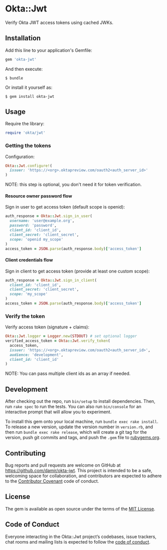 # Okta::Jwt

Verify Okta JWT access tokens using cached JWKs.

## Installation

Add this line to your application's Gemfile:

```ruby
gem 'okta-jwt'
```

And then execute:

    $ bundle

Or install it yourself as:

    $ gem install okta-jwt

## Usage
Require the library:

```ruby
require 'okta/jwt'
```

### Getting the tokens

Configuration:

```ruby
Okta::Jwt.configure!(
  issuer: 'https://<org>.oktapreview.com/oauth2<auth_server_id>'
)
```
NOTE: this step is optional, you don't need it for token verification.

#### Resource owner password flow

Sign in user to get access token (default scope is openid):

```ruby
auth_response = Okta::Jwt.sign_in_user(
  username: 'user@example.org',
  password: 'password',
  client_id: 'client_id',
  client_secret: 'client_secret',
  scope: 'openid my_scope'
)
access_token = JSON.parse(auth_response.body)['access_token']
```

#### Client credentials flow

Sign in client to get access token (provide at least one custom scope):

```ruby
auth_response = Okta::Jwt.sign_in_client(
  client_id: 'client_id',
  client_secret: 'client_secret',
  scope: 'my_scope'
)
access_token = JSON.parse(auth_response.body)['access_token']
```

### Verify the token
  
Verify access token (signature + claims):

```ruby
Okta::Jwt.logger = Logger.new(STDOUT) # set optional logger
verified_access_token = Okta::Jwt.verify_token(
  access_token,
  issuer: 'https://<org>.oktapreview.com/oauth2<auth_server_id>',
  audience: 'development',
  client_id: 'client_id'
)
```
NOTE: You can pass multiple client ids as an array if needed.

## Development

After checking out the repo, run `bin/setup` to install dependencies. Then, run `rake spec` to run the tests. You can also run `bin/console` for an interactive prompt that will allow you to experiment.

To install this gem onto your local machine, run `bundle exec rake install`. To release a new version, update the version number in `version.rb`, and then run `bundle exec rake release`, which will create a git tag for the version, push git commits and tags, and push the `.gem` file to [rubygems.org](https://rubygems.org).

## Contributing

Bug reports and pull requests are welcome on GitHub at https://github.com/damir/okta-jwt. This project is intended to be a safe, welcoming space for collaboration, and contributors are expected to adhere to the [Contributor Covenant](http://contributor-covenant.org) code of conduct.

## License

The gem is available as open source under the terms of the [MIT License](https://opensource.org/licenses/MIT).

## Code of Conduct

Everyone interacting in the Okta::Jwt project’s codebases, issue trackers, chat rooms and mailing lists is expected to follow the [code of conduct](https://github.com/[USERNAME]/okta-jwt/blob/master/CODE_OF_CONDUCT.md).
